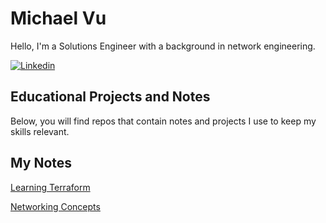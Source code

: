 # Michael Vu 

Hello, I'm a Solutions Engineer with a background in network engineering.


[![Linkedin](https://img.shields.io/badge/linkedin-%230077B5.svg?&style=for-the-badge&logo=linkedin&logoColor=white)](https://www.linkedin.com/in/mikeovu)

## Educational Projects and Notes

Below, you will find repos that contain notes and projects I use to keep my skills relevant.

## My Notes

[Learning Terraform]('https://github.com/mikeovu/Learning-Terraform')

[Networking Concepts]('https://github.com/mikeovu/Networking-Concepts')
